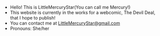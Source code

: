 - Hello! This is LittleMercuryStar(You can call me Mercury!)
- This website is currently in the works for a webcomic, The Devil Deal, that I hope to publish!
- You can contact me at LittleMercuryStar@gmail.com
- Pronouns: She/her

<!---
LittleMercuryStar/LittleMercuryStar is a ✨ special ✨ repository because its `README.md` (this file) appears on your GitHub profile.
You can click the Preview link to take a look at your changes.
--->
